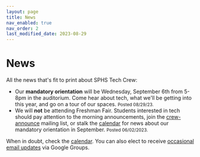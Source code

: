 ```yaml
---
layout: page
title: News
nav_enabled: true
nav_order: 2
last_modified_date: 2023-08-29
---
```


# News

All the news that's fit to print about SPHS Tech Crew:

* Our **mandatory orientation** will be Wednesday, September 6th from 5-8pm in the auditorium. Come hear about tech, what we'll be getting into this year, and go on a tour of our spaces. <small>Posted 08/29/23.</small>
* We will **not** be attending Freshman Fair. Students interested in tech should pay attention to the morning announcements, join the [crew-announce](https://groups.google.com/forum/#!forum/crew-announce/join) mailing list, or stalk the [calendar](calendar.html) for news about our mandatory orientation in September. <small>Posted 06/02/2023.</small>
<!--* We are full up for this school year and cannot accept new applicants until fall 2022. <small>Posted 9/24/2021.</small>-->

When in doubt, check the [calendar](calendar.html). You can also elect to receive [occasional email updates](https://groups.google.com/forum/#!forum/crew-announce/join) via Google Groups.

<!-- EOF -->
